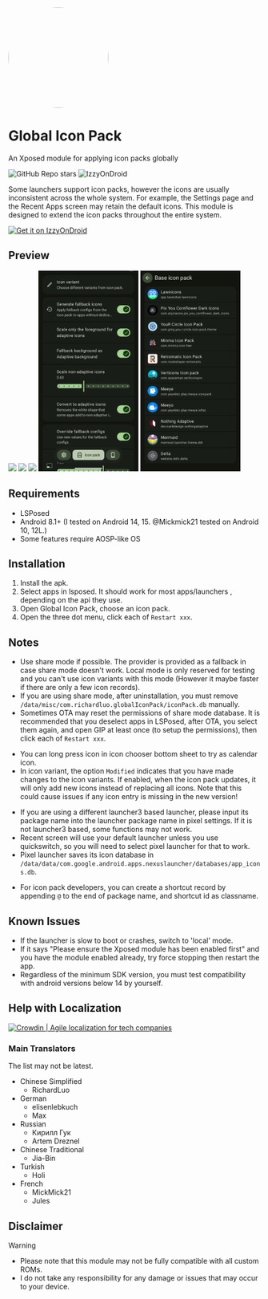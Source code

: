  <img width="200" height="200" style="display: block; border-radius: 9999px;" src="https://github.com/RichardLuo0/global-icon-pack-android/blob/master/metadata/en-US/images/icon.png?raw=true">

# Global Icon Pack
An Xposed module for applying icon packs globally

![GitHub Repo stars](https://img.shields.io/github/stars/RichardLuo0/global-icon-pack-android?style=for-the-badge&color=%23FF9800)
![IzzyOnDroid](https://img.shields.io/endpoint?url=https://apt.izzysoft.de/fdroid/api/v1/shield/com.richardluo.globalIconPack&style=for-the-badge&color=%234CAF50)

Some launchers support icon packs, however the icons are usually inconsistent across the whole system. For example, the Settings page and the Recent Apps screen may retain the default icons.
This module is designed to extend the icon packs throughout the entire system.

[<img src="https://gitlab.com/IzzyOnDroid/repo/-/raw/master/assets/IzzyOnDroid.png" alt="Get it on IzzyOnDroid" height="80">](https://apt.izzysoft.de/fdroid/index/apk/com.richardluo.globalIconPack)

## Preview
<div>
    <img src="https://github.com/RichardLuo0/global-icon-pack-android/blob/master/metadata/en-US/images/phoneScreenshots/1.png?raw=true" width="200" />
    <img src="https://github.com/RichardLuo0/global-icon-pack-android/blob/master/metadata/en-US/images/phoneScreenshots/2.png?raw=true" width="200" />
    <img src="https://github.com/RichardLuo0/global-icon-pack-android/blob/master/metadata/en-US/images/phoneScreenshots/3.png?raw=true" width="200" />
    <img src="https://github.com/RichardLuo0/global-icon-pack-android/blob/master/metadata/en-US/images/phoneScreenshots/4.png?raw=true" width="200" />
    <img src="https://github.com/RichardLuo0/global-icon-pack-android/blob/master/metadata/en-US/images/phoneScreenshots/5.png?raw=true" width="200" />
</div>

## Requirements
* LSPosed
* Android 8.1+ (I tested on Android 14, 15. @Mickmick21 tested on Android 10, 12L.)
* Some features require AOSP-like OS

## Installation
1. Install the apk. 
2. Select apps in lsposed. It should work for most apps/launchers , depending on the api they use.
3. Open Global Icon Pack, choose an icon pack.
4. Open the three dot menu, click each of `Restart xxx`.

## Notes
* Use share mode if possible. The provider is provided as a fallback in case share mode doesn't work. Local mode is only reserved for testing and you can't use icon variants with this mode (However it maybe faster if there are only a few icon records).
* If you are using share mode, after uninstallation, you must remove `/data/misc/com.richardluo.globalIconPack/iconPack.db` manually.
* Sometimes OTA may reset the permissions of share mode database. It is recommended that you deselect apps in LSPosed, after OTA, you select them again, and open GIP at least once (to setup the permissions), then click each of `Restart xxx`.
<!-- -->
* You can long press icon in icon chooser bottom sheet to try as calendar icon.
* In icon variant, the option `Modified` indicates that you have made changes to the icon variants. If enabled, when the icon pack updates, it will only add new icons instead of replacing all icons. Note that this could cause issues if any icon entry is missing in the new version!
<!-- -->
* If you are using a different launcher3 based launcher, please input its package name into the launcher package name in pixel settings. If it is not launcher3 based, some functions may not work.
* Recent screen will use your default launcher unless you use quickswitch, so you will need to select pixel launcher for that to work.
* Pixel launcher saves its icon database in `/data/data/com.google.android.apps.nexuslauncher/databases/app_icons.db`.
<!-- -->
* For icon pack developers, you can create a shortcut record by appending `@` to the end of package name, and shortcut id as classname.

## Known Issues
* If the launcher is slow to boot or crashes, switch to 'local' mode.
* If it says "Please ensure the Xposed module has been enabled first" and you have the module enabled already, try force stopping then restart the app.
* Regardless of the minimum SDK version, you must test compatibility with android versions below 14 by yourself.

## Help with Localization
<a href="https://crowdin.com/project/global-icon-pack-android" rel="nofollow"><img style="width:140;height:40px" src="https://badges.crowdin.net/badge/light/crowdin-on-dark.png" srcset="https://badges.crowdin.net/badge/light/crowdin-on-dark.png 1x,https://badges.crowdin.net/badge/light/crowdin-on-dark@2x.png 2x" alt="Crowdin | Agile localization for tech companies" /></a>

### Main Translators
The list may not be latest.
- Chinese Simplified
  - RichardLuo
- German
  - elisenlebkuch
  - Max
- Russian
  - Кирилл Гук
  - Artem Dreznel
- Chinese Traditional
  - Jia-Bin
- Turkish
  - Holi
- French
  - MickMick21
  - Jules

## Disclaimer
> [!WARNING]
> * Please note that this module may not be fully compatible with all custom ROMs. 
> * I do not take any responsibility for any damage or issues that may occur to your device.
